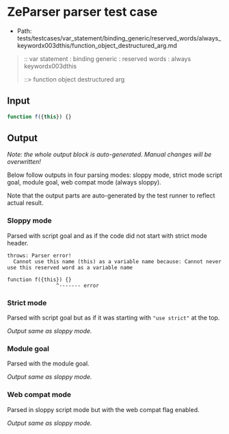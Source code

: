 # ZeParser parser test case

- Path: tests/testcases/var_statement/binding_generic/reserved_words/always_keywordx003dthis/function_object_destructured_arg.md

> :: var statement : binding generic : reserved words : always keywordx003dthis
>
> ::> function object destructured arg

## Input

`````js
function f({this}) {}
`````

## Output

_Note: the whole output block is auto-generated. Manual changes will be overwritten!_

Below follow outputs in four parsing modes: sloppy mode, strict mode script goal, module goal, web compat mode (always sloppy).

Note that the output parts are auto-generated by the test runner to reflect actual result.

### Sloppy mode

Parsed with script goal and as if the code did not start with strict mode header.

`````
throws: Parser error!
  Cannot use this name (this) as a variable name because: Cannot never use this reserved word as a variable name

function f({this}) {}
                ^------- error
`````

### Strict mode

Parsed with script goal but as if it was starting with `"use strict"` at the top.

_Output same as sloppy mode._

### Module goal

Parsed with the module goal.

_Output same as sloppy mode._

### Web compat mode

Parsed in sloppy script mode but with the web compat flag enabled.

_Output same as sloppy mode._
